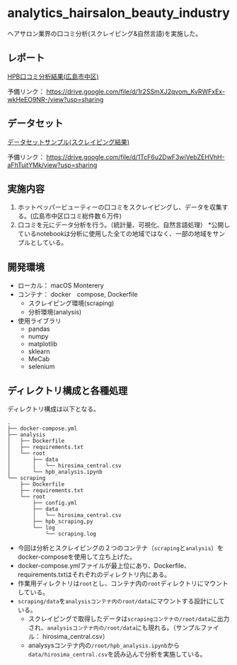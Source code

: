 # analytics_hairsalon_beauty_industry
ヘアサロン業界の口コミ分析(スクレイピング&自然言語)を実施した。

## レポート
[HPB口コミ分析結果(広島市中区)](https://drive.google.com/file/d/1r2SSmXJ2qvom_KvRWFxEx-wkHeEO9NR-/view?usp=sharing)  
  
予備リンク： https://drive.google.com/file/d/1r2SSmXJ2qvom_KvRWFxEx-wkHeEO9NR-/view?usp=sharing

## データセット
[データセットサンプル(スクレイピング結果)](https://drive.google.com/file/d/1TcF6u2DwF3wiVebZEHVhH-aFhTujtYMk/view?usp=sharing)  
  
予備リンク： https://drive.google.com/file/d/1TcF6u2DwF3wiVebZEHVhH-aFhTujtYMk/view?usp=sharing

## 実施内容
1. ホットペッパービューティーの口コミをスクレイピングし、データを収集する。(広島市中区口コミ総件数６万件)
1. 口コミを元にデータ分析を行う。（統計量、可視化、自然言語処理） *公開しているnotebookは分析に使用した全ての地域ではなく、一部の地域をサンプルとしている。

## 開発環境
- ローカル： macOS Monterery
- コンテナ： docker　compose, Dockerfile
  - スクレイピング環境(scraping)
  - 分析環境(analysis)
- 使用ライブラリ
  - pandas
  - numpy
  - matplotlib
  - sklearn
  - MeCab
  - selenium

## ディレクトリ構成と各種処理
ディレクトリ構成は以下となる。
```
.
├── docker-compose.yml
├── analysis
│   ├── Dockerfile
│   ├── requirements.txt
│   └── root
│       ├── data
│       │   └── hirosima_central.csv
│       └── hpb_analysis.ipynb
└── scraping
    ├── Dockerfile
    ├── requirements.txt
    └── root
        ├── config.yml
        ├── data
        │   └── hirosima_central.csv
        ├── hpb_scraping,py
        └── log
            └── scraping.log
```   
- 今回は分析とスクレイピングの２つのコンテナ（`scraping`と`analysis`）をdocker-composeを使用して立ち上げた。
- docker-compose.ymlファイルが最上位にあり、Dockerfile、requirements.txtはそれぞれのディレクトリ内にある。
- 作業用ディレクトリは`root`とし、コンテナ内の`root`ディレクトリにマウントしている。
- `scraping/data`を`analysisコンテナ内のroot/data`にマウントする設計にしている。
  - スクレイピングで取得したデータは`scrapingコンテナの/root/data`に出力され、`analysisコンテナ内の/root/data`にも現れる。（サンプルファイル： hirosima_central.csv）
  - analysysコンテナ内の`/root/hpb_analysis.ipynb`から`data/hirosima_central.csv`を読み込んで分析を実施している。
